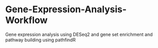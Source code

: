 # Gene-Expression-Analysis-Workflow
Gene expression analysis using DESeq2 and gene set enrichment and pathway building using pathfindR
